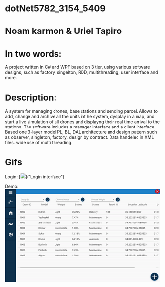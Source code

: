 # dotNet5782_3154_5409
# Noam karmon & Uriel Tapiro

# In two words:
A project written in C# and WPF based on 3 tier, using various software designs, such as factory, singelton, RDD, multithreading, user interface and more.

# Description:
A system for managing drones, base stations and sending parcel.
Allows to add, change and archive all the units int he system, dysplay in a map, and start a live simulation of all drones and displayng their real time arrival to the stations. 
The software includes a manager interface and a client interface.
Based one 3-layer model PL, BL, DAL architecture and design pattern such as observer, singleton, factory, design by contract.
Data handeled in XML files. wide use of multi threading.

# Gifs
Login:
[<img src="/.Gifs/login.gif">]("Login interface")

Demo:
[<img src="/Gifs/demo.gif">]("Demo")
